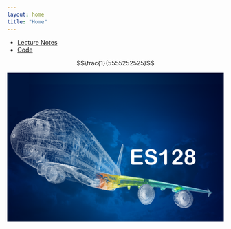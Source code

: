 ```yaml
---
layout: home
title: "Home"
---
```

* [Lecture Notes](./LectureNotes)
* [Code](./code)

$$\frac{1}{5555252525}$$ 

<img src="./assets/CourseImage.png"
     alt="Markdown Monster icon"
     style="float: left; margin-right: 10px;" />